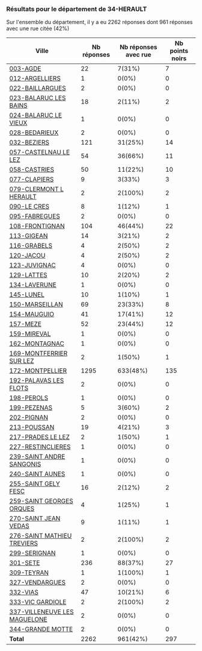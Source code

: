 ### Résultats pour le département de 34-HERAULT

Sur l'ensemble du département, il y a eu 2262 réponses dont 961 réponses avec une rue citée (42%)

| Ville | Nb réponses | Nb réponses avec rue | Nb points noirs |
|-------------|-------------|----------------------|-----------------|
|<a href='003-AGDE.md'>003-AGDE</a>|22|7(31%)|7|
|<a href='012-ARGELLIERS.md'>012-ARGELLIERS</a>|1|0(0%)|0|
|<a href='022-BAILLARGUES.md'>022-BAILLARGUES</a>|2|0(0%)|0|
|<a href='023-BALARUC LES BAINS.md'>023-BALARUC LES BAINS</a>|18|2(11%)|2|
|<a href='024-BALARUC LE VIEUX.md'>024-BALARUC LE VIEUX</a>|1|0(0%)|0|
|<a href='028-BEDARIEUX.md'>028-BEDARIEUX</a>|2|0(0%)|0|
|<a href='032-BEZIERS.md'>032-BEZIERS</a>|121|31(25%)|14|
|<a href='057-CASTELNAU LE LEZ.md'>057-CASTELNAU LE LEZ</a>|54|36(66%)|11|
|<a href='058-CASTRIES.md'>058-CASTRIES</a>|50|11(22%)|10|
|<a href='077-CLAPIERS.md'>077-CLAPIERS</a>|9|3(33%)|3|
|<a href='079-CLERMONT L HERAULT.md'>079-CLERMONT L HERAULT</a>|2|2(100%)|2|
|<a href='090-LE CRES.md'>090-LE CRES</a>|8|1(12%)|1|
|<a href='095-FABREGUES.md'>095-FABREGUES</a>|2|0(0%)|0|
|<a href='108-FRONTIGNAN.md'>108-FRONTIGNAN</a>|104|46(44%)|22|
|<a href='113-GIGEAN.md'>113-GIGEAN</a>|14|3(21%)|2|
|<a href='116-GRABELS.md'>116-GRABELS</a>|4|2(50%)|2|
|<a href='120-JACOU.md'>120-JACOU</a>|4|2(50%)|2|
|<a href='123-JUVIGNAC.md'>123-JUVIGNAC</a>|4|0(0%)|0|
|<a href='129-LATTES.md'>129-LATTES</a>|10|2(20%)|2|
|<a href='134-LAVERUNE.md'>134-LAVERUNE</a>|1|0(0%)|0|
|<a href='145-LUNEL.md'>145-LUNEL</a>|10|1(10%)|1|
|<a href='150-MARSEILLAN.md'>150-MARSEILLAN</a>|69|23(33%)|8|
|<a href='154-MAUGUIO.md'>154-MAUGUIO</a>|41|17(41%)|12|
|<a href='157-MEZE.md'>157-MEZE</a>|52|23(44%)|12|
|<a href='159-MIREVAL.md'>159-MIREVAL</a>|1|0(0%)|0|
|<a href='162-MONTAGNAC.md'>162-MONTAGNAC</a>|1|0(0%)|0|
|<a href='169-MONTFERRIER SUR LEZ.md'>169-MONTFERRIER SUR LEZ</a>|2|1(50%)|1|
|<a href='172-MONTPELLIER.md'>172-MONTPELLIER</a>|1295|633(48%)|135|
|<a href='192-PALAVAS LES FLOTS.md'>192-PALAVAS LES FLOTS</a>|2|0(0%)|0|
|<a href='198-PEROLS.md'>198-PEROLS</a>|1|0(0%)|0|
|<a href='199-PEZENAS.md'>199-PEZENAS</a>|5|3(60%)|2|
|<a href='202-PIGNAN.md'>202-PIGNAN</a>|2|0(0%)|0|
|<a href='213-POUSSAN.md'>213-POUSSAN</a>|19|4(21%)|3|
|<a href='217-PRADES LE LEZ.md'>217-PRADES LE LEZ</a>|2|1(50%)|1|
|<a href='227-RESTINCLIERES.md'>227-RESTINCLIERES</a>|1|0(0%)|0|
|<a href='239-SAINT ANDRE SANGONIS.md'>239-SAINT ANDRE SANGONIS</a>|1|0(0%)|0|
|<a href='240-SAINT AUNES.md'>240-SAINT AUNES</a>|1|0(0%)|0|
|<a href='255-SAINT GELY FESC.md'>255-SAINT GELY FESC</a>|16|2(12%)|2|
|<a href='259-SAINT GEORGES ORQUES.md'>259-SAINT GEORGES ORQUES</a>|4|1(25%)|1|
|<a href='270-SAINT JEAN VEDAS.md'>270-SAINT JEAN VEDAS</a>|9|1(11%)|1|
|<a href='276-SAINT MATHIEU TREVIERS.md'>276-SAINT MATHIEU TREVIERS</a>|2|2(100%)|2|
|<a href='299-SERIGNAN.md'>299-SERIGNAN</a>|1|0(0%)|0|
|<a href='301-SETE.md'>301-SETE</a>|236|88(37%)|27|
|<a href='309-TEYRAN.md'>309-TEYRAN</a>|1|1(100%)|1|
|<a href='327-VENDARGUES.md'>327-VENDARGUES</a>|2|0(0%)|0|
|<a href='332-VIAS.md'>332-VIAS</a>|47|10(21%)|6|
|<a href='333-VIC GARDIOLE.md'>333-VIC GARDIOLE</a>|2|2(100%)|2|
|<a href='337-VILLENEUVE LES MAGUELONE.md'>337-VILLENEUVE LES MAGUELONE</a>|2|0(0%)|0|
|<a href='344-GRANDE MOTTE.md'>344-GRANDE MOTTE</a>|2|0(0%)|0|
| **Total** |2262|961(42%)|297|
